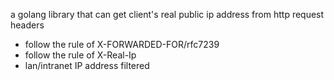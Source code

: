 a golang library that can get client's real public ip address from http request headers

* follow the rule of X-FORWARDED-FOR/rfc7239
* follow the rule of X-Real-Ip
* lan/intranet IP address filtered
